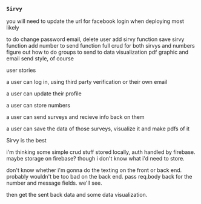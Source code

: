### `Sirvy`

you will need to update the url for facebook login when deploying most likely

to do
    change password email, delete user
    add sirvy function
    save sirvy function
    add number to send function
    full crud for both sirvys and numbers
    figure out how to do groups to send to
    data visualization
    pdf graphic and email send
    style, of course

user stories

a user can log in, using third party verification or their own email

a user can update their profile

a user can store numbers

a user can send surveys and recieve info back on them

a user can save the data of those surveys, visualize it and make pdfs of it

Sirvy is the best

i'm thinking some simple crud stuff stored locally, auth handled by firebase. maybe storage on firebase? though i don't know what i'd need to store.

don't know whether i'm gonna do the texting on the front or back end. probably wouldn't be too bad on the back end. pass req.body back for the number and message fields. we'll see.

then get the sent back data and some data visualization.
